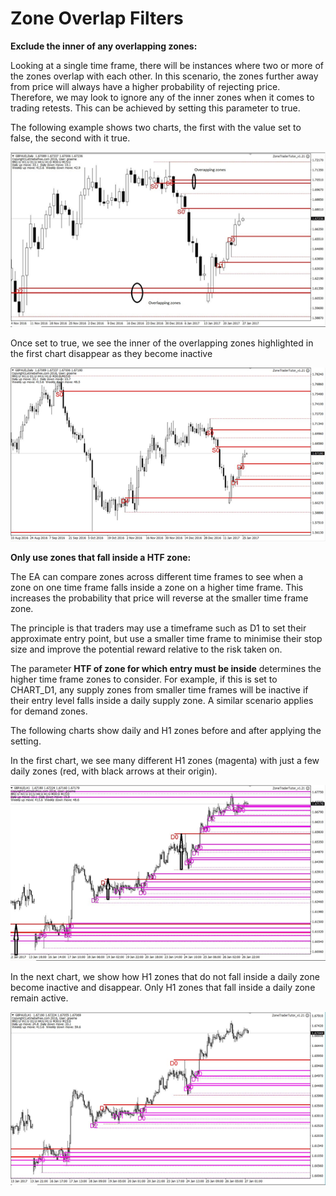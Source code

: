 # Zone Overlap Filters

**Exclude the inner of any overlapping zones:**

Looking at a single time frame, there will be instances where two or more of the zones overlap with each other. In this scenario, the zones further away from price will always have a higher probability of rejecting price. Therefore, we may look to ignore any of the inner zones when it comes to trading retests. This can be achieved by setting this parameter to true.

The following example shows two charts, the first with the value set to false, the second with it true.

![](/assets/overlapping1.png)

Once set to true, we see the inner of the overlapping zones highlighted in the first chart disappear as they become inactive

![](/assets/overlapping2.png)

**Only use zones that fall inside a HTF zone:**

The EA can compare zones across different time frames to see when a zone on one time frame falls inside a zone on a higher time frame. This increases the probability that price will reverse at the smaller time frame zone.

The principle is that traders may use a timeframe such as D1 to set their approximate entry point, but use a smaller time frame to minimise their stop size and improve the potential reward relative to the risk taken on.

The parameter **HTF of zone for which entry must be inside** determines the higher time frame zones to consider. For example, if this is set to CHART\_D1, any supply zones from smaller time frames will be inactive if their entry level falls inside a daily supply zone. A similar scenario applies for demand zones.

The following charts show daily and H1 zones before and after applying the setting.

In the first chart, we see many different H1 zones \(magenta\) with just a few daily zones \(red, with black arrows at their origin\).

![](/assets/insidehtf1.png)

In the next chart, we show how H1 zones that do not fall inside a daily zone become inactive and disappear. Only H1 zones that fall inside a daily zone remain active.

![](/assets/insidehtf2.png)

